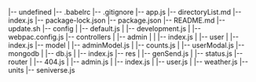 |-- undefined
    |-- .babelrc
    |-- .gitignore
    |-- app.js
    |-- directoryList.md
    |-- index.js
    |-- package-lock.json
    |-- package.json
    |-- README.md
    |-- update.sh
    |-- config
    |   |-- default.js
    |   |-- development.js
    |   |-- webpac.config.js
    |-- controllers
    |   |-- admin
    |   |   |-- index.js
    |   |-- user
    |       |-- index.js
    |-- model
    |   |-- adminModel.js
    |   |-- counts.js
    |   |-- userModal.js
    |-- mongodb
    |   |-- db.js
    |   |-- index.js
    |-- res
    |   |-- genSend.js
    |   |-- status.js
    |-- router
    |   |-- 404.js
    |   |-- admin.js
    |   |-- index.js
    |   |-- user.js
    |   |-- weather.js
    |-- units
        |-- seniverse.js

